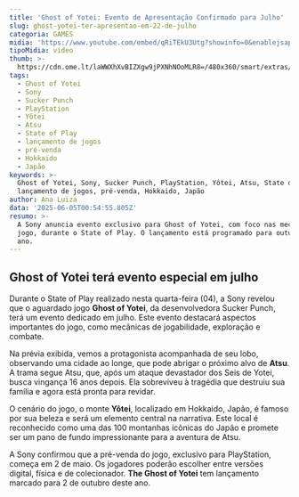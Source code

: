 ```yaml
---
title: 'Ghost of Yotei: Evento de Apresentação Confirmado para Julho'
slug: ghost-yotei-ter-apresentao-em-22-de-julho
categoria: GAMES
midia: 'https://www.youtube.com/embed/qRiTEkU3Utg?showinfo=0&enablejsapi=1'
tipoMidia: video
thumb: >-
  https://cdn.ome.lt/laWWXhXvBIZXgw9jPXNhNOoMLR8=/480x360/smart/extras/conteudos/sem_titulo62.png
tags:
  - Ghost of Yotei
  - Sony
  - Sucker Punch
  - PlayStation
  - Yôtei
  - Atsu
  - State of Play
  - lançamento de jogos
  - pré-venda
  - Hokkaido
  - Japão
keywords: >-
  Ghost of Yotei, Sony, Sucker Punch, PlayStation, Yôtei, Atsu, State of Play,
  lançamento de jogos, pré-venda, Hokkaido, Japão
author: Ana Luiza
data: '2025-06-05T00:54:55.805Z'
resumo: >-
  A Sony anuncia evento exclusivo para Ghost of Yotei, com foco nas mecânicas do
  jogo, durante o State of Play. O lançamento está programado para outubro deste
  ano.
---
```


## Ghost of Yotei terá evento especial em julho

Durante o State of Play realizado nesta quarta-feira (04), a Sony revelou que o aguardado jogo **Ghost of Yotei**, da desenvolvedora Sucker Punch, terá um evento dedicado em julho. Este evento destacará aspectos importantes do jogo, como mecânicas de jogabilidade, exploração e combate.

Na prévia exibida, vemos a protagonista acompanhada de seu lobo, observando uma cidade ao longe, que pode abrigar o próximo alvo de **Atsu**. A trama segue Atsu, que, após um ataque devastador dos Seis de Yotei, busca vingança 16 anos depois. Ela sobreviveu à tragédia que destruiu sua família e agora está pronta para revidar.

O cenário do jogo, o monte **Yôtei**, localizado em Hokkaido, Japão, é famoso por sua beleza e será um elemento central na narrativa. Este local é reconhecido como uma das 100 montanhas icônicas do Japão e promete ser um pano de fundo impressionante para a aventura de Atsu.

A Sony confirmou que a pré-venda do jogo, exclusivo para PlayStation, começa em 2 de maio. Os jogadores poderão escolher entre versões digital, física e de colecionador. **The Ghost of Yotei** tem lançamento marcado para 2 de outubro deste ano.
